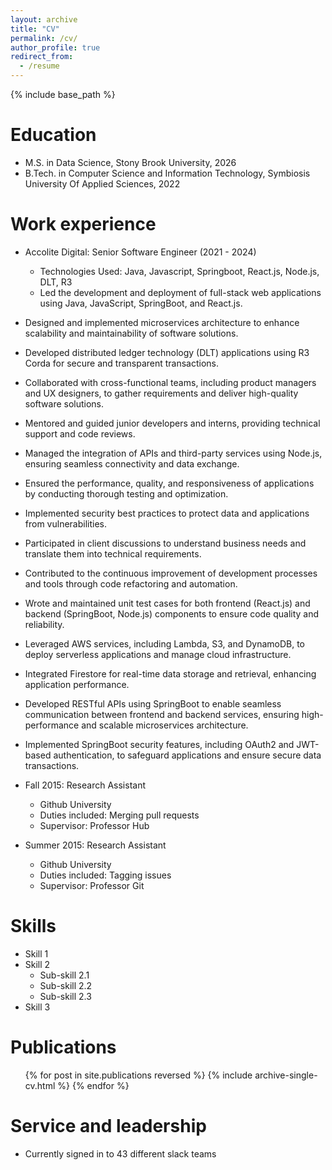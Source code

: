 ```yaml
---
layout: archive
title: "CV"
permalink: /cv/
author_profile: true
redirect_from:
  - /resume
---
```


{% include base_path %}

Education
======
* M.S. in Data Science, Stony Brook University, 2026
* B.Tech. in Computer Science and Information Technology, Symbiosis University Of Applied Sciences, 2022

Work experience
======
* Accolite Digital: Senior Software Engineer (2021 - 2024)
  * Technologies Used: Java, Javascript, Springboot, React.js, Node.js, DLT, R3
  * Led the development and deployment of full-stack web applications using Java, JavaScript, SpringBoot, and React.js.
 * Designed and implemented microservices architecture to enhance scalability and maintainability of software solutions.
* Developed distributed ledger technology (DLT) applications using R3 Corda for secure and transparent transactions.
* Collaborated with cross-functional teams, including product managers and UX designers, to gather requirements and deliver high-quality software solutions.
* Mentored and guided junior developers and interns, providing technical support and code reviews.
* Managed the integration of APIs and third-party services using Node.js, ensuring seamless connectivity and data exchange.
* Ensured the performance, quality, and responsiveness of applications by conducting thorough testing and optimization.
* Implemented security best practices to protect data and applications from vulnerabilities.
* Participated in client discussions to understand business needs and translate them into technical requirements.
* Contributed to the continuous improvement of development processes and tools through code refactoring and automation.
* Wrote and maintained unit test cases for both frontend (React.js) and backend (SpringBoot, Node.js) components to ensure code quality and reliability.
* Leveraged AWS services, including Lambda, S3, and DynamoDB, to deploy serverless applications and manage cloud infrastructure.
* Integrated Firestore for real-time data storage and retrieval, enhancing application performance.
* Developed RESTful APIs using SpringBoot to enable seamless communication between frontend and backend services, ensuring high-performance and scalable microservices architecture.
* Implemented SpringBoot security features, including OAuth2 and JWT-based authentication, to safeguard applications and ensure secure data transactions.

* Fall 2015: Research Assistant
  * Github University
  * Duties included: Merging pull requests
  * Supervisor: Professor Hub

* Summer 2015: Research Assistant
  * Github University
  * Duties included: Tagging issues
  * Supervisor: Professor Git
  
Skills
======
* Skill 1
* Skill 2
  * Sub-skill 2.1
  * Sub-skill 2.2
  * Sub-skill 2.3
* Skill 3

Publications
======
  <ul>{% for post in site.publications reversed %}
    {% include archive-single-cv.html %}
  {% endfor %}</ul>
  
Service and leadership
======
* Currently signed in to 43 different slack teams
